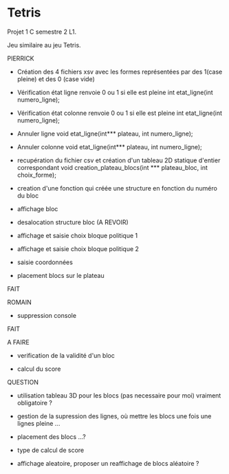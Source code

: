 # Tetris

Projet 1 C semestre 2 L1. 

Jeu similaire au jeu Tetris.


PIERRICK
-    Création des 4 fichiers xsv avec les formes représentées par des 1(case pleine) et des 0 (case vide)

-    Vérification état ligne renvoie 0 ou 1 si elle est pleine
int etat_ligne(int numero_ligne);

-    Vérification état colonne renvoie 0 ou 1 si elle est pleine
int etat_ligne(int numero_ligne);

-    Annuler ligne 
void etat_ligne(int*** plateau, int numero_ligne);

-    Annuler colonne
void etat_ligne(int*** plateau, int numero_ligne);

-    recupération du fichier csv et création d'un tableau 2D statique d'entier correspondant
void creation_plateau_blocs(int *** plateau_bloc, int choix_forme);

-   creation d'une fonction qui créée une structure en fonction du numéro du bloc

- affichage bloc

- desalocation structure bloc (A REVOIR)

- affichage et saisie choix bloque politique 1

- affichage et saisie choix bloque politique 2

- saisie coordonnées

- placement blocs sur le plateau

FAIT



ROMAIN
-    suppression console

FAIT








A FAIRE
- verification de la validité d'un bloc

- calcul du score



QUESTION
- utilisation tableau 3D pour les blocs (pas necessaire pour moi) vraiment obligatoire ?

- gestion de la supression des lignes, où mettre les blocs une fois une lignes pleine ...

- placement des blocs ...?

- type de calcul de score

- affichage aleatoire, proposer un reaffichage de blocs aléatoire ?